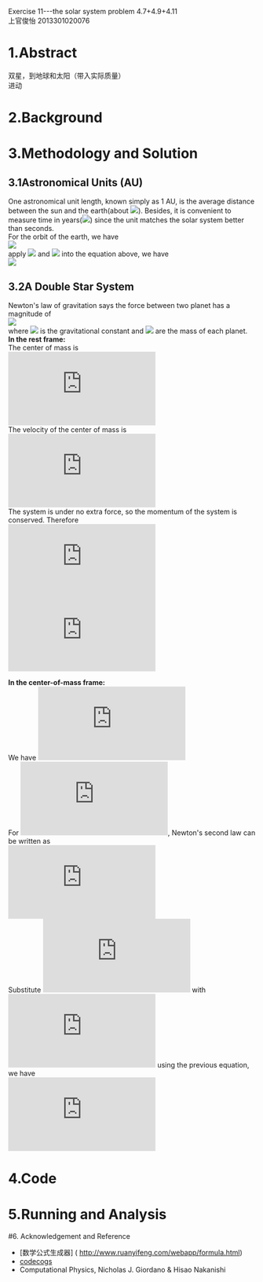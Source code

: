 Exercise 11---the solar system problem 4.7+4.9+4.11  
上官俊怡 2013301020076  
# 1.Abstract    
双星，到地球和太阳（带入实际质量）  
进动  

# 2.Background    


# 3.Methodology and Solution 
## 3.1Astronomical Units (AU)
One astronomical unit length, known simply as 1 AU, is the average distance between the sun and the earth(about <img src="http://chart.googleapis.com/chart?cht=tx&chl=%5Capprox%201.5%5Ctimes%2010%5E11m" style="border:none;" />). Besides, it is convenient to measure time in years(<img src="http://chart.googleapis.com/chart?cht=tx&chl=1year%5Capprox%203.2%5Ctimes%2010%5E7s" style="border:none;" />) since the unit matches the solar system better than seconds.  
For the orbit of the earth, we have  
<img src="http://chart.googleapis.com/chart?cht=tx&chl=%5Cfrac%7BM_%7BE%7Dv%5E%7B2%7D%7D%7Br%7D%3DF_%7BG%7D%3D%5Cfrac%7BGM_%7BS%7DM_%7BE%7D%7D%7Br%5E2%7D" style="border:none;" />  
apply <img src="http://chart.googleapis.com/chart?cht=tx&chl=r%3D1yr" style="border:none;" /> and <img src="http://chart.googleapis.com/chart?cht=tx&chl=v%3D2%5Cpi%20r%2F(1yr)%3D2%5Cpi%20(AU%2Fyr)" style="border:none;" /> into the equation above, we have  
<img src="http://chart.googleapis.com/chart?cht=tx&chl=GM_%7BS%7D%3Dv%5E2r%3D4%5Cpi%20%5E%7B2%7D%20AU%5E3%2Fyr%5E2" style="border:none;" />  

## 3.2A Double Star System
Newton's law of gravitation says the force between two planet has  a magnitude of  
<img src="http://chart.googleapis.com/chart?cht=tx&chl=F%3D%5Cfrac%7BGM_1M_2%7D%7Br%5E2%7D" style="border:none;" />  
where <img src="http://chart.googleapis.com/chart?cht=tx&chl=G" style="border:none;" /> is the gravitational constant and <img src="http://chart.googleapis.com/chart?cht=tx&chl=M_1%2CM_2" style="border:none;" /> are the mass of each planet.  
**In the rest frame:**  
The center of mass is  
![](http://latex.codecogs.com/gif.latex?%5Coverrightarrow%7Br_c%7D%3D%5Cfrac%7Bm_1%5Coverrightarrow%7Br_1%7D&plus;m_2%5Coverrightarrow%7Br_2%7D%7D%7Bm_1&plus;m_2%7D)  
The velocity of the center of mass is  
![](http://latex.codecogs.com/gif.latex?%5Coverrightarrow%7Bv_c%7D%3D%5Cfrac%7Bm_1%5Coverrightarrow%7Bv_1%7D&plus;m_2%5Coverrightarrow%7Bv_2%7D%7D%7Bm_1&plus;m_2%7D)  
The system is under no extra force, so the momentum of the system is conserved. Therefore   
![](http://latex.codecogs.com/gif.latex?%5Coverrightarrow%7Bv_c%7D%3D%5Cfrac%7Bm_1%5Coverrightarrow%7Bv_%7B10%7D%7D&plus;m_2%5Coverrightarrow%7Bv_%7B20%7D%7D%7D%7Bm_1&plus;m_2%7D%3Dconst)  
![](http://latex.codecogs.com/gif.latex?%5Coverrightarrow%7Br_c%7D%3D%5Cfrac%7Bm_1%5Coverrightarrow%7Br_1%7D&plus;m_2%5Coverrightarrow%7Br_2%7D%7D%7Bm_1&plus;m_2%7D%3D%5Coverrightarrow%7Br_%7Bc0%7D%7D&plus;%5Coverrightarrow%7Bv_c%7Dt)  

**In the center-of-mass frame:**    
We have ![](http://latex.codecogs.com/gif.latex?m_1%5Coverrightarrow%7Br_%7B1c%7D%7D&plus;m_2%5Coverrightarrow%7Br_%7B2c%7D%7D%3D%5Coverrightarrow%7B0%7D%5Ctherefore%5Coverrightarrow%7Br_%7B2c%7D%7D%3D-%5Cfrac%7Bm_1%7D%7Bm_2%7D%5Coverrightarrow%7Br_%7B1c%7D%7D)  
For ![](http://latex.codecogs.com/gif.latex?m_1), Newton's second law can be written as  
![](http://latex.codecogs.com/gif.latex?-%5Cfrac%7BGm_1m_2%7D%7B%5Cleft%20%7C%20%5Coverrightarrow%7Br_%7B1c%7D%7D-%5Coverrightarrow%7Br_%7B2c%7D%7D%20%5Cright%20%7C%5E2%7D%5Ccdot%20%5Cfrac%7B%5Coverrightarrow%7Br_%7B1c%7D%7D-%5Coverrightarrow%7Br_%7B2c%7D%7D%7D%7B%5Cleft%20%7C%20%5Coverrightarrow%7Br_%7B1c%7D%7D-%5Coverrightarrow%7Br_%7B2c%7D%7D%20%5Cright%20%7C%7D%3Dm_1%5Cddot%7B%5Coverrightarrow%7Br_%7B1c%7D%7D%7D)  
Substitute ![](http://latex.codecogs.com/gif.latex?%5Coverrightarrow%7Br_%7B2c%7D%7D) with ![](http://latex.codecogs.com/gif.latex?%5Coverrightarrow%7Br_%7B1c%7D%7D) using the previous equation, we have  
![](http://latex.codecogs.com/gif.latex?-%5Cfrac%7BGm_2%7D%7B%281&plus;%5Cfrac%7Bm_1%7D%7Bm_2%7D%29%5E2%7D%20%5Ccdot%20%5Cfrac%7B%5Coverrightarrow%7Br_%7B1c%7D%7D%7D%7B%5Cleft%20%7C%20%5Coverrightarrow%7Br_%7B1c%7D%7D%5Cright%20%7C%5E3%7D%3D%5Cddot%7B%5Coverrightarrow%7Br_%7B1c%7D%7D%7D%20%5Clabel%28%28*%29)    




  




# 4.Code  

# 5.Running and Analysis

#6. Acknowledgement and Reference
-  [数学公式生成器] ( http://www.ruanyifeng.com/webapp/formula.html)
- [codecogs](http://latex.codecogs.com/)  
-  Computational Physics, Nicholas J. Giordano & Hisao Nakanishi  
